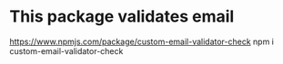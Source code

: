 # This package validates email
https://www.npmjs.com/package/custom-email-validator-check
npm i custom-email-validator-check
